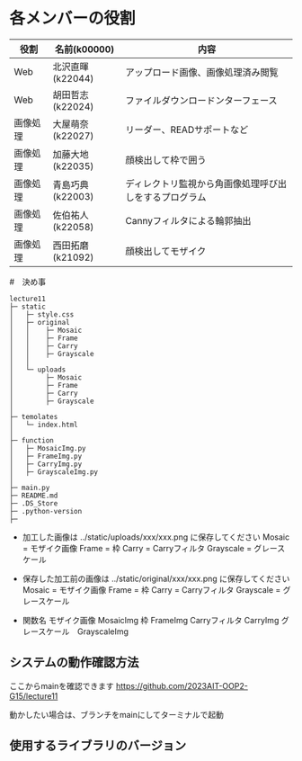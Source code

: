 # 各メンバーの役割

|役割|名前(k00000)|内容|
|---|---|---|
|Web|北沢直暉(k22044)|アップロード画像、画像処理済み閲覧|
|Web|胡田哲志(k22024)|ファイルダウンロードンターフェース|
|画像処理|大屋萌奈(k22027)|リーダー、READサポートなど|
|画像処理|加藤大地(k22035)|顔検出して枠で囲う|
|画像処理|青島巧典(k22003)|ディレクトリ監視から角画像処理呼び出しをするプログラム|
|画像処理|佐伯祐人(k22058)|Cannyフィルタによる輪郭抽出|
|画像処理|西田拓磨(k21092)|顔検出してモザイク|

#　決め事
```
lecture11
├─ static
│   ├─ style.css
│   ├─ original
│   │    ├─ Mosaic
│   │    ├─ Frame
│   │    ├─ Carry
│   │    ├─ Grayscale
│   │
│   └─ uploads
│        ├─ Mosaic
│        ├─ Frame
│        ├─ Carry
│        ├─ Grayscale
│
├─ temolates
│   └─ index.html
│
├─ function
│   ├─ MosaicImg.py
│   ├─ FrameImg.py
│   ├─ CarryImg.py
│   ├─ GrayscaleImg.py
│
├─ main.py
├─ README.md
├─ .DS_Store
├─ .python-version
├─ 

```
- 加工した画像は ../static/uploads/xxx/xxx.png に保存してください
Mosaic = モザイク画像
Frame  = 枠
Carry  = Carryフィルタ
Grayscale = グレースケール

- 保存した加工前の画像は ../static/original/xxx/xxx.png に保存してください
Mosaic = モザイク画像
Frame  = 枠
Carry  = Carryフィルタ
Grayscale = グレースケール

- 関数名
モザイク画像 MosaicImg
枠 FrameImg
Carryフィルタ CarryImg
グレースケール　GrayscaleImg




## システムの動作確認方法
ここからmainを確認できます
<https://github.com/2023AIT-OOP2-G15/lecture11>

動かしたい場合は、ブランチをmainにしてターミナルで起動

## 使用するライブラリのバージョン



<!-- 
# メモ 
|画像処理|大屋萌奈(k22027)|顔検出してモザイク|
|画像処理|加藤大地(k22035)|顔検出して枠で囲う|
|画像処理|青島巧典(k22003)|Cannyフィルタによる輪郭抽出|
|画像処理|佐伯祐人(k22058)|画像のグレースケール化(できれば２値化も)|
|画像処理|西田拓磨(k21092)|計算済み機械学習モデルの用いた物体検出と画像ないへの名前の埋め込み(機械学習モデルのライブラリはなんでも良い)|
-->